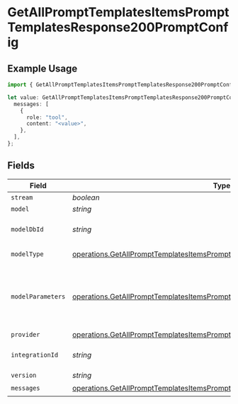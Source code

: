 # GetAllPromptTemplatesItemsPromptTemplatesResponse200PromptConfig

## Example Usage

```typescript
import { GetAllPromptTemplatesItemsPromptTemplatesResponse200PromptConfig } from "@orq-ai/node/models/operations";

let value: GetAllPromptTemplatesItemsPromptTemplatesResponse200PromptConfig = {
  messages: [
    {
      role: "tool",
      content: "<value>",
    },
  ],
};
```

## Fields

| Field                                                                                                                                                                            | Type                                                                                                                                                                             | Required                                                                                                                                                                         | Description                                                                                                                                                                      |
| -------------------------------------------------------------------------------------------------------------------------------------------------------------------------------- | -------------------------------------------------------------------------------------------------------------------------------------------------------------------------------- | -------------------------------------------------------------------------------------------------------------------------------------------------------------------------------- | -------------------------------------------------------------------------------------------------------------------------------------------------------------------------------- |
| `stream`                                                                                                                                                                         | *boolean*                                                                                                                                                                        | :heavy_minus_sign:                                                                                                                                                               | N/A                                                                                                                                                                              |
| `model`                                                                                                                                                                          | *string*                                                                                                                                                                         | :heavy_minus_sign:                                                                                                                                                               | N/A                                                                                                                                                                              |
| `modelDbId`                                                                                                                                                                      | *string*                                                                                                                                                                         | :heavy_minus_sign:                                                                                                                                                               | The id of the resource                                                                                                                                                           |
| `modelType`                                                                                                                                                                      | [operations.GetAllPromptTemplatesItemsPromptTemplatesResponse200ModelType](../../models/operations/getallprompttemplatesitemsprompttemplatesresponse200modeltype.md)             | :heavy_minus_sign:                                                                                                                                                               | The type of the model                                                                                                                                                            |
| `modelParameters`                                                                                                                                                                | [operations.GetAllPromptTemplatesItemsPromptTemplatesResponse200ModelParameters](../../models/operations/getallprompttemplatesitemsprompttemplatesresponse200modelparameters.md) | :heavy_minus_sign:                                                                                                                                                               | Model Parameters: Not all parameters apply to every model                                                                                                                        |
| `provider`                                                                                                                                                                       | [operations.GetAllPromptTemplatesItemsPromptTemplatesResponse200Provider](../../models/operations/getallprompttemplatesitemsprompttemplatesresponse200provider.md)               | :heavy_minus_sign:                                                                                                                                                               | N/A                                                                                                                                                                              |
| `integrationId`                                                                                                                                                                  | *string*                                                                                                                                                                         | :heavy_minus_sign:                                                                                                                                                               | The id of the resource                                                                                                                                                           |
| `version`                                                                                                                                                                        | *string*                                                                                                                                                                         | :heavy_minus_sign:                                                                                                                                                               | N/A                                                                                                                                                                              |
| `messages`                                                                                                                                                                       | [operations.GetAllPromptTemplatesItemsPromptTemplatesResponse200Messages](../../models/operations/getallprompttemplatesitemsprompttemplatesresponse200messages.md)[]             | :heavy_check_mark:                                                                                                                                                               | N/A                                                                                                                                                                              |